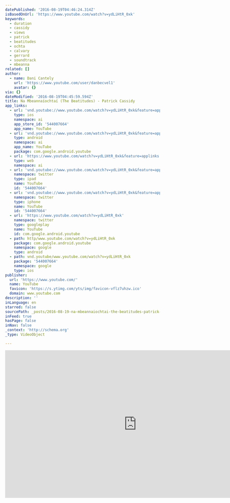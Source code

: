 ```yaml
---
datePublished: '2016-08-19T04:46:24.314Z'
isBasedOnUrl: 'https://www.youtube.com/watch?v=ydLiHtR_0xk'
keywords:
  - duration
  - cassidy
  - views
  - patrick
  - beatitudes
  - ochta
  - calvary
  - gerrard
  - soundtrack
  - mbeanna
related: []
author:
  - name: Dani Cantely
    url: 'https://www.youtube.com/user/danbecvel1'
    avatar: {}
via: {}
dateModified: '2016-08-19T04:45:59.594Z'
title: Na Mbeannaíochtaí (The Beatitudes) - Patrick Cassidy
app_links:
  - url: 'vnd.youtube://www.youtube.com/watch?v=ydLiHtR_0xk&feature=applinks'
    type: ios
    namespace: ai
    app_store_id: '544007664'
    app_name: YouTube
  - url: 'vnd.youtube://www.youtube.com/watch?v=ydLiHtR_0xk&feature=applinks'
    type: android
    namespace: ai
    app_name: YouTube
    package: com.google.android.youtube
  - url: 'https://www.youtube.com/watch?v=ydLiHtR_0xk&feature=applinks'
    type: web
    namespace: ai
  - url: 'vnd.youtube://www.youtube.com/watch?v=ydLiHtR_0xk&feature=applinks'
    namespace: twitter
    type: ipad
    name: YouTube
    id: '544007664'
  - url: 'vnd.youtube://www.youtube.com/watch?v=ydLiHtR_0xk&feature=applinks'
    namespace: twitter
    type: iphone
    name: YouTube
    id: '544007664'
  - url: 'https://www.youtube.com/watch?v=ydLiHtR_0xk'
    namespace: twitter
    type: googleplay
    name: YouTube
    id: com.google.android.youtube
  - path: http/www.youtube.com/watch?v=ydLiHtR_0xk
    package: com.google.android.youtube
    namespace: google
    type: android
  - path: vnd.youtube/www.youtube.com/watch?v=ydLiHtR_0xk
    package: '544007664'
    namespace: google
    type: ios
publisher:
  url: 'https://www.youtube.com/'
  name: YouTube
  favicon: 'https://s.ytimg.com/yts/img/favicon-vflz7uhzw.ico'
  domain: www.youtube.com
description: ''
inLanguage: en
starred: false
sourcePath: _posts/2016-08-19-na-mbeannaiochtai-the-beatitudes-patrick-cassidy.md
inFeed: true
hasPage: false
inNav: false
_context: 'http://schema.org'
_type: VideoObject

---
```

<iframe src="https://cdn.embedly.com/widgets/media.html?src=https%3A%2F%2Fwww.youtube.com%2Fembed%2FydLiHtR_0xk%3Ffeature%3Doembed&amp;url=http%3A%2F%2Fwww.youtube.com%2Fwatch%3Fv%3DydLiHtR_0xk&amp;image=https%3A%2F%2Fi.ytimg.com%2Fvi%2FydLiHtR_0xk%2Fhqdefault.jpg&amp;key=b7d04c9b404c499eba89ee7072e1c4f7&amp;type=text%2Fhtml&amp;schema=youtube" width="854" height="480" scrolling="no" frameborder="0" allowfullscreen="" style=""></iframe>